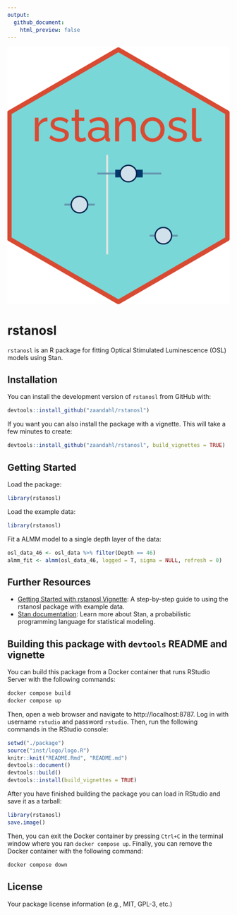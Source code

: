 ```yaml
---
output:
  github_document:
    html_preview: false
---
```




![rstanosl logo](man/figures/logo.png)

# rstanosl

`rstanosl` is an R package for fitting Optical Stimulated Luminescence (OSL) models using Stan.

## Installation

You can install the development version of `rstanosl` from GitHub with:


```r
devtools::install_github("zaandahl/rstanosl")
```

If you want you can also install the package with a vignette. This will take a few minutes to create:


```r
devtools::install_github("zaandahl/rstanosl", build_vignettes = TRUE)
```

## Getting Started

Load the package:


```r
library(rstanosl)
```

Load the example data:


```r
library(rstanosl)
```

Fit a ALMM model to a single depth layer of the data:


```r
osl_data_46 <- osl_data %>% filter(Depth == 46)
almm_fit <- almm(osl_data_46, logged = T, sigma = NULL, refresh = 0)
```

## Further Resources

- [Getting Started with rstanosl Vignette](link-to-vignette): A step-by-step guide to using the rstanosl package with example data.
- [Stan documentation](https://mc-stan.org/users/documentation/): Learn more about Stan, a probabilistic programming language for statistical modeling.

## Building this package with `devtools` README and vignette

You can build this package from a Docker container that runs RStudio Server with the following commands:


```bash
docker compose build
docker compose up
```

Then, open a web browser and navigate to http://localhost:8787. Log in with username `rstudio` and password `rstudio`. Then, run the following commands in the RStudio console:


```r
setwd("./package")
source("inst/logo/logo.R")
knitr::knit("README.Rmd", "README.md")
devtools::document()
devtools::build()
devtools::install(build_vignettes = TRUE)
```

After you have finished building the package you can load in RStudio and save it as a tarball:


```r
library(rstanosl)
save.image()
```

Then, you can exit the Docker container by pressing `Ctrl+C` in the terminal window where you ran `docker compose up`. Finally, you can remove the Docker container with the following command:


```bash
docker compose down
```


## License

Your package license information (e.g., MIT, GPL-3, etc.)
